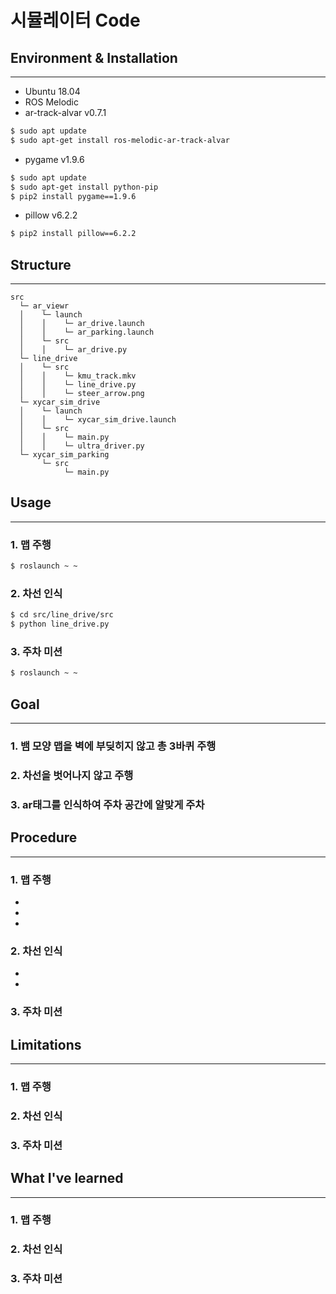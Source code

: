 # 시뮬레이터 Code
## Environment & Installation
---
- Ubuntu 18.04
- ROS Melodic
- ar-track-alvar v0.7.1
~~~bash
$ sudo apt update
$ sudo apt-get install ros-melodic-ar-track-alvar
~~~
- pygame v1.9.6
~~~bash
$ sudo apt update
$ sudo apt-get install python-pip
$ pip2 install pygame==1.9.6
~~~
- pillow v6.2.2 
~~~bash
$ pip2 install pillow==6.2.2
~~~

## Structure
---
~~~
src
  └─ ar_viewr
  │    └─ launch
  │    │    └─ ar_drive.launch
  │    │    └─ ar_parking.launch
  │    └─ src
  │    │    └─ ar_drive.py
  └─ line_drive
  │    └─ src
  │    │    └─ kmu_track.mkv
  │    │    └─ line_drive.py
  │    │    └─ steer_arrow.png
  └─ xycar_sim_drive
  │    └─ launch
  │    │    └─ xycar_sim_drive.launch
  │    └─ src
  │    │    └─ main.py
  │    │    └─ ultra_driver.py
  └─ xycar_sim_parking
       └─ src
            └─ main.py
~~~

## Usage
---
### 1. 맵 주행
~~~bash
$ roslaunch ~ ~
~~~
### 2. 차선 인식
~~~bash
$ cd src/line_drive/src
$ python line_drive.py
~~~
### 3. 주차 미션
~~~bash
$ roslaunch ~ ~
~~~

## Goal
---
### 1. 뱀 모양 맵을 벽에 부딪히지 않고 총 3바퀴 주행
### 2. 차선을 벗어나지 않고 주행
### 3. ar태그를 인식하여 주차 공간에 알맞게 주차

## Procedure
---
### 1. 맵 주행
- 
- 
- 
### 2. 차선 인식
- 
- 
### 3. 주차 미션

## Limitations
---
### 1. 맵 주행
### 2. 차선 인식
### 3. 주차 미션

## What I've learned
---
### 1. 맵 주행
### 2. 차선 인식
### 3. 주차 미션